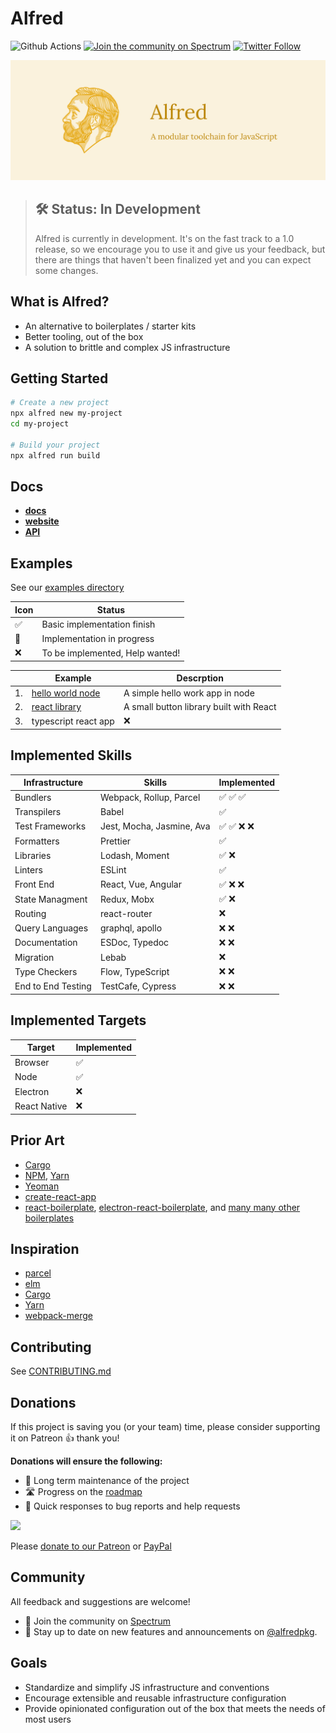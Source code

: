 Alfred
======
![Github Actions](https://github.com/amilajack/alfred/workflows/Test/badge.svg?branch=master)
[![Join the community on Spectrum](https://withspectrum.github.io/badge/badge.svg)](https://spectrum.chat/alfred)
[![Twitter Follow](https://img.shields.io/twitter/follow/alfredpkg.svg?style=social)](https://twitter.com/alfredpkg)

![Alfred](website/static/img/alfred-banner.jpg)

> ## 🛠 Status: In Development
> Alfred is currently in development. It's on the fast track to a 1.0 release, so we encourage you to use it and give us your feedback, but there are things that haven't been finalized yet and you can expect some changes.

## What is Alfred?

- An alternative to boilerplates / starter kits
- Better tooling, out of the box
- A solution to brittle and complex JS infrastructure

## Getting Started

```bash
# Create a new project
npx alfred new my-project
cd my-project

# Build your project
npx alfred run build
```

## Docs

- **[docs](https://alfred.js.org/docs/getting-started)**
- **[website](https://alfred.js.org)**
- **[API](https://alfred.js.org/docs/api)**

## Examples

See our [examples directory](https://github.com/amilajack/alfred/tree/master/examples)

| Icon | Status                          |
| ---  | ---                             |
| ✅   | Basic implementation finish     |
| 🔨   | Implementation in progress      |
| ❌   | To be implemented, Help wanted! |

|     | Example                                 | Descrption                              |
|-----|-----------------------------------------|-----------------------------------------|
| 1.  | [hello world node][hello-world-example] | A simple hello work app in node         |
| 2.  | [react library][react-lib-example]      | A small button library built with React |
| 3.  | typescript react app                    | ❌                                      |

[hello-world-example]: https://github.com/amilajack/alfred/tree/master/examples/hello-world
[react-lib-example]: https://github.com/amilajack/alfred/tree/master/examples/react-lib

## Implemented Skills

| Infrastructure     | Skills                     | Implemented  |
| ---                | ---                        | ---          |
| Bundlers           |  Webpack, Rollup, Parcel   | ✅ ✅ ✅    |
| Transpilers        |  Babel                     | ✅           |
| Test Frameworks    |  Jest, Mocha, Jasmine, Ava | ✅ ✅ ❌ ❌ |
| Formatters         |  Prettier                  | ✅           |
| Libraries          |  Lodash, Moment            | ✅ ❌        |
| Linters            |  ESLint                    | ✅           |
| Front End          |  React, Vue, Angular       | ✅ ❌ ❌     |
| State Managment    |  Redux, Mobx               | ✅ ❌        |
| Routing            |  react-router              | ❌           |
| Query Languages    |  graphql, apollo           | ❌ ❌        |
| Documentation      |  ESDoc, Typedoc            | ❌ ❌        |
| Migration          |  Lebab                     | ❌           |
| Type Checkers      |  Flow, TypeScript          | ❌ ❌        |
| End to End Testing |  TestCafe, Cypress         | ❌ ❌        |

## Implemented Targets

| Target            | Implemented  |
| ---               | ---          |
| Browser           | ✅           |
| Node              | ✅           |
| Electron          | ❌           |
| React Native      | ❌           |

## Prior Art

- [Cargo](https://github.com/rust-lang/cargo)
- [NPM](https://npmjs.org), [Yarn](https://yarnpkg.com)
- [Yeoman](http://yeoman.io)
- [create-react-app](https://github.com/facebook/create-react-app)
- [react-boilerplate](https://www.github.com/react-boilerplate/react-boilerplate), [electron-react-boilerplate](https://www.github.com/electron-react-boilerplate/electron-react-boilerplate), and [many many other boilerplates](https://github.com/search?q=boilerplate)

## Inspiration

- [parcel](http://parceljs.org)
- [elm](https://elm-lang.org)
- [Cargo](https://github.com/rust-lang/cargo)
- [Yarn](https://yarnpkg.com)
- [webpack-merge](https://github.com/survivejs/webpack-merge)

## Contributing

See [CONTRIBUTING.md](./CONTRIBUTING.md)

## Donations

If this project is saving you (or your team) time, please consider supporting it on Patreon 👍 thank you!

**Donations will ensure the following:**

- 🔨 Long term maintenance of the project
- 🛣 Progress on the [roadmap](https://electron-react-boilerplate.js.org/docs/roadmap)
- 🐛 Quick responses to bug reports and help requests

<p>
  <a href="https://www.patreon.com/amilajack">
    <img src="https://c5.patreon.com/external/logo/become_a_patron_button@2x.png" width="160">
  </a>
</p>

Please [donate to our Patreon](https://www.patreon.com/join/2181265/checkout) or [PayPal](https://paypal.me/amilajack)

## Community

All feedback and suggestions are welcome!

- 💬 Join the community on [Spectrum](https://spectrum.chat/alfred)
- 📣 Stay up to date on new features and announcements on [@alfredpkg](https://twitter.com/alfredpkg).

## Goals

- Standardize and simplify JS infrastructure and conventions
- Encourage extensible and reusable infrastructure configuration
- Provide opinionated configuration out of the box that meets the needs of most users
